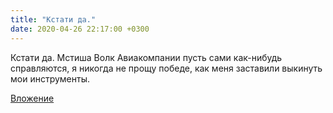 ```yaml
---
title: "Кстати да."
date: 2020-04-26 22:17:00 +0300
---
```


Кстати да.
Мстиша Волк
Авиакомпании пусть сами как-нибудь справляются, я никогда не прощу победе, как меня заставили выкинуть мои инструменты.

[Вложение](https://vk.com/photo449556824_457261921)
